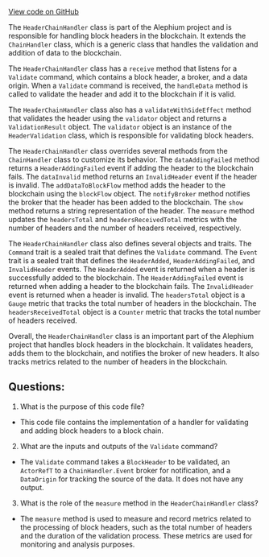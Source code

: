[View code on GitHub](https://github.com/alephium/alephium/blob/master/flow/src/main/scala/org/alephium/flow/handler/HeaderChainHandler.scala)

The `HeaderChainHandler` class is part of the Alephium project and is responsible for handling block headers in the blockchain. It extends the `ChainHandler` class, which is a generic class that handles the validation and addition of data to the blockchain. 

The `HeaderChainHandler` class has a `receive` method that listens for a `Validate` command, which contains a block header, a broker, and a data origin. When a `Validate` command is received, the `handleData` method is called to validate the header and add it to the blockchain if it is valid. 

The `HeaderChainHandler` class also has a `validateWithSideEffect` method that validates the header using the `validator` object and returns a `ValidationResult` object. The `validator` object is an instance of the `HeaderValidation` class, which is responsible for validating block headers. 

The `HeaderChainHandler` class overrides several methods from the `ChainHandler` class to customize its behavior. The `dataAddingFailed` method returns a `HeaderAddingFailed` event if adding the header to the blockchain fails. The `dataInvalid` method returns an `InvalidHeader` event if the header is invalid. The `addDataToBlockFlow` method adds the header to the blockchain using the `blockFlow` object. The `notifyBroker` method notifies the broker that the header has been added to the blockchain. The `show` method returns a string representation of the header. The `measure` method updates the `headersTotal` and `headersReceivedTotal` metrics with the number of headers and the number of headers received, respectively. 

The `HeaderChainHandler` class also defines several objects and traits. The `Command` trait is a sealed trait that defines the `Validate` command. The `Event` trait is a sealed trait that defines the `HeaderAdded`, `HeaderAddingFailed`, and `InvalidHeader` events. The `HeaderAdded` event is returned when a header is successfully added to the blockchain. The `HeaderAddingFailed` event is returned when adding a header to the blockchain fails. The `InvalidHeader` event is returned when a header is invalid. The `headersTotal` object is a `Gauge` metric that tracks the total number of headers in the blockchain. The `headersReceivedTotal` object is a `Counter` metric that tracks the total number of headers received. 

Overall, the `HeaderChainHandler` class is an important part of the Alephium project that handles block headers in the blockchain. It validates headers, adds them to the blockchain, and notifies the broker of new headers. It also tracks metrics related to the number of headers in the blockchain.
## Questions: 
 1. What is the purpose of this code file?
- This code file contains the implementation of a handler for validating and adding block headers to a block chain.

2. What are the inputs and outputs of the `Validate` command?
- The `Validate` command takes a `BlockHeader` to be validated, an `ActorRefT` to a `ChainHandler.Event` broker for notification, and a `DataOrigin` for tracking the source of the data. It does not have any output.

3. What is the role of the `measure` method in the `HeaderChainHandler` class?
- The `measure` method is used to measure and record metrics related to the processing of block headers, such as the total number of headers and the duration of the validation process. These metrics are used for monitoring and analysis purposes.